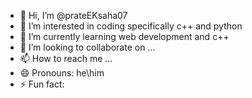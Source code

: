 - 👋 Hi, I’m @prateEKsaha07
- 👀 I’m interested in coding specifically c++ and python
- 🌱 I’m currently learning web development and c++
- 💞️ I’m looking to collaborate on ...
- 📫 How to reach me ...
- 😄 Pronouns: he\him
- ⚡ Fun fact: 

<!---
prateEKsaha07/prateEKsaha07 is a ✨ special ✨ repository because its `README.md` (this file) appears on your GitHub profile.
You can click the Preview link to take a look at your changes.
--->
